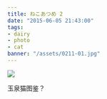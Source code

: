 ```yaml
---
title: ねこあつめ 2
date: "2015-06-05 21:43:00"
tags:
- dairy
- photo
- cat
banner: "/assets/0211-01.jpg"
---
```


![](/assets/0211-01.jpg)

玉泉猫图鉴？